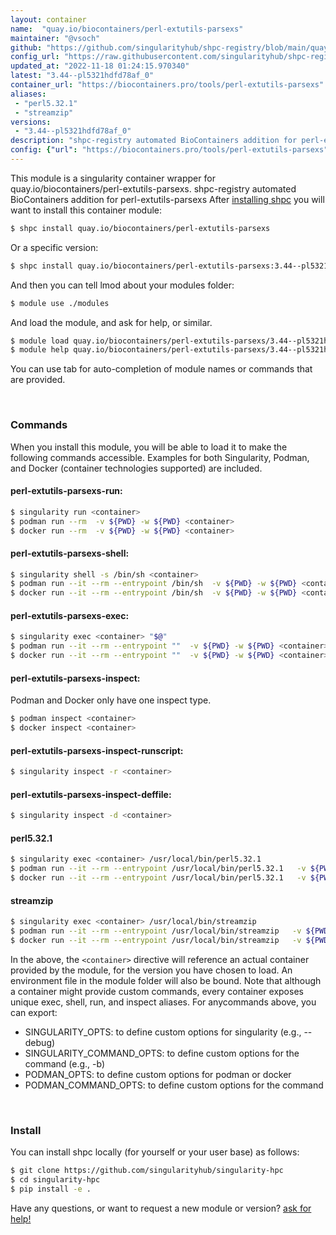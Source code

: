 ```yaml
---
layout: container
name:  "quay.io/biocontainers/perl-extutils-parsexs"
maintainer: "@vsoch"
github: "https://github.com/singularityhub/shpc-registry/blob/main/quay.io/biocontainers/perl-extutils-parsexs/container.yaml"
config_url: "https://raw.githubusercontent.com/singularityhub/shpc-registry/main/quay.io/biocontainers/perl-extutils-parsexs/container.yaml"
updated_at: "2022-11-18 01:24:15.970340"
latest: "3.44--pl5321hdfd78af_0"
container_url: "https://biocontainers.pro/tools/perl-extutils-parsexs"
aliases:
 - "perl5.32.1"
 - "streamzip"
versions:
 - "3.44--pl5321hdfd78af_0"
description: "shpc-registry automated BioContainers addition for perl-extutils-parsexs"
config: {"url": "https://biocontainers.pro/tools/perl-extutils-parsexs", "maintainer": "@vsoch", "description": "shpc-registry automated BioContainers addition for perl-extutils-parsexs", "latest": {"3.44--pl5321hdfd78af_0": "sha256:76055a60a4345fee00f78b679d0417ee1f00c5eceda500ea77f9503f641831cd"}, "tags": {"3.44--pl5321hdfd78af_0": "sha256:76055a60a4345fee00f78b679d0417ee1f00c5eceda500ea77f9503f641831cd"}, "docker": "quay.io/biocontainers/perl-extutils-parsexs", "aliases": {"perl5.32.1": "/usr/local/bin/perl5.32.1", "streamzip": "/usr/local/bin/streamzip"}}
---
```


This module is a singularity container wrapper for quay.io/biocontainers/perl-extutils-parsexs.
shpc-registry automated BioContainers addition for perl-extutils-parsexs
After [installing shpc](#install) you will want to install this container module:


```bash
$ shpc install quay.io/biocontainers/perl-extutils-parsexs
```

Or a specific version:

```bash
$ shpc install quay.io/biocontainers/perl-extutils-parsexs:3.44--pl5321hdfd78af_0
```

And then you can tell lmod about your modules folder:

```bash
$ module use ./modules
```

And load the module, and ask for help, or similar.

```bash
$ module load quay.io/biocontainers/perl-extutils-parsexs/3.44--pl5321hdfd78af_0
$ module help quay.io/biocontainers/perl-extutils-parsexs/3.44--pl5321hdfd78af_0
```

You can use tab for auto-completion of module names or commands that are provided.

<br>

### Commands

When you install this module, you will be able to load it to make the following commands accessible.
Examples for both Singularity, Podman, and Docker (container technologies supported) are included.

#### perl-extutils-parsexs-run:

```bash
$ singularity run <container>
$ podman run --rm  -v ${PWD} -w ${PWD} <container>
$ docker run --rm  -v ${PWD} -w ${PWD} <container>
```

#### perl-extutils-parsexs-shell:

```bash
$ singularity shell -s /bin/sh <container>
$ podman run --it --rm --entrypoint /bin/sh  -v ${PWD} -w ${PWD} <container>
$ docker run --it --rm --entrypoint /bin/sh  -v ${PWD} -w ${PWD} <container>
```

#### perl-extutils-parsexs-exec:

```bash
$ singularity exec <container> "$@"
$ podman run --it --rm --entrypoint ""  -v ${PWD} -w ${PWD} <container> "$@"
$ docker run --it --rm --entrypoint ""  -v ${PWD} -w ${PWD} <container> "$@"
```

#### perl-extutils-parsexs-inspect:

Podman and Docker only have one inspect type.

```bash
$ podman inspect <container>
$ docker inspect <container>
```

#### perl-extutils-parsexs-inspect-runscript:

```bash
$ singularity inspect -r <container>
```

#### perl-extutils-parsexs-inspect-deffile:

```bash
$ singularity inspect -d <container>
```


#### perl5.32.1

```bash
$ singularity exec <container> /usr/local/bin/perl5.32.1
$ podman run --it --rm --entrypoint /usr/local/bin/perl5.32.1   -v ${PWD} -w ${PWD} <container> -c " $@"
$ docker run --it --rm --entrypoint /usr/local/bin/perl5.32.1   -v ${PWD} -w ${PWD} <container> -c " $@"
```


#### streamzip

```bash
$ singularity exec <container> /usr/local/bin/streamzip
$ podman run --it --rm --entrypoint /usr/local/bin/streamzip   -v ${PWD} -w ${PWD} <container> -c " $@"
$ docker run --it --rm --entrypoint /usr/local/bin/streamzip   -v ${PWD} -w ${PWD} <container> -c " $@"
```



In the above, the `<container>` directive will reference an actual container provided
by the module, for the version you have chosen to load. An environment file in the
module folder will also be bound. Note that although a container
might provide custom commands, every container exposes unique exec, shell, run, and
inspect aliases. For anycommands above, you can export:

 - SINGULARITY_OPTS: to define custom options for singularity (e.g., --debug)
 - SINGULARITY_COMMAND_OPTS: to define custom options for the command (e.g., -b)
 - PODMAN_OPTS: to define custom options for podman or docker
 - PODMAN_COMMAND_OPTS: to define custom options for the command

<br>

### Install

You can install shpc locally (for yourself or your user base) as follows:

```bash
$ git clone https://github.com/singularityhub/singularity-hpc
$ cd singularity-hpc
$ pip install -e .
```

Have any questions, or want to request a new module or version? [ask for help!](https://github.com/singularityhub/singularity-hpc/issues)
